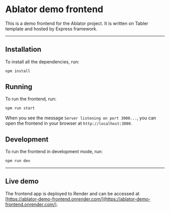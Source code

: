 # Ablator demo frontend

This is a demo frontend for the Ablator project. It is written on Tabler template and hosted by Express framework.

---

## Installation

To install all the dependencies, run:

```bash
npm install
```

## Running

To run the frontend, run:

```bash
npm run start
```

When you see the message `Server listening on port 3000...`, you can open the frontend in your browser at `http://localhost:3000`.

## Development

To run the frontend in development mode, run:

```bash
npm run dev
```

---

## Live demo

The frontend app is deployed to Render and can be accessed at [https://ablator-demo-frontend.onrender.com/](https://ablator-demo-frontend.onrender.com/).